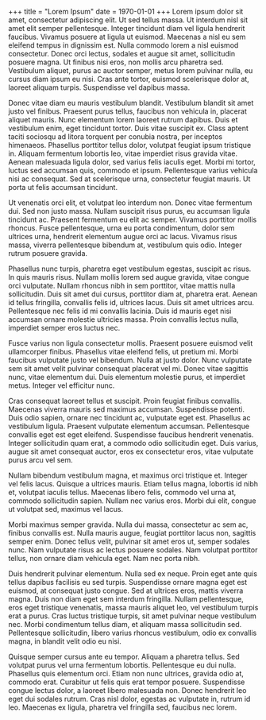+++
title = "Lorem Ipsum"
date = 1970-01-01
+++
Lorem ipsum dolor sit amet, consectetur adipiscing elit. Ut sed tellus massa.
Ut interdum nisl sit amet elit semper pellentesque. Integer tincidunt diam vel
ligula hendrerit faucibus. Vivamus posuere at ligula ut euismod. Maecenas a
nisl eu sem eleifend tempus in dignissim est. Nulla commodo lorem a nisl
euismod consectetur. Donec orci lectus, sodales et augue sit amet, sollicitudin
posuere magna. Ut finibus nisi eros, non mollis arcu pharetra sed. Vestibulum
aliquet, purus ac auctor semper, metus lorem pulvinar nulla, eu cursus diam
ipsum eu nisi. Cras ante tortor, euismod scelerisque dolor at, laoreet aliquam
turpis. Suspendisse vel dapibus massa.

Donec vitae diam eu mauris vestibulum blandit. Vestibulum blandit sit amet
justo vel finibus. Praesent purus tellus, faucibus non vehicula in, placerat
aliquet mauris. Nunc elementum lorem laoreet rutrum dapibus. Duis et vestibulum
enim, eget tincidunt tortor. Duis vitae suscipit ex. Class aptent taciti
sociosqu ad litora torquent per conubia nostra, per inceptos himenaeos.
Phasellus porttitor tellus dolor, volutpat feugiat ipsum tristique in. Aliquam
fermentum lobortis leo, vitae imperdiet risus gravida vitae. Aenean malesuada
ligula dolor, sed varius felis iaculis eget. Morbi mi tortor, luctus sed
accumsan quis, commodo et ipsum. Pellentesque varius vehicula nisi ac
consequat. Sed at scelerisque urna, consectetur feugiat mauris. Ut porta ut
felis accumsan tincidunt.

Ut venenatis orci elit, et volutpat leo interdum non. Donec vitae fermentum
dui. Sed non justo massa. Nullam suscipit risus purus, eu accumsan ligula
tincidunt ac. Praesent fermentum eu elit ac semper. Vivamus porttitor mollis
rhoncus. Fusce pellentesque, urna eu porta condimentum, dolor sem ultrices
urna, hendrerit elementum augue orci ac lacus. Vivamus risus massa, viverra
pellentesque bibendum at, vestibulum quis odio. Integer rutrum posuere gravida.

Phasellus nunc turpis, pharetra eget vestibulum egestas, suscipit ac risus. In
quis mauris risus. Nullam mollis lorem sed augue gravida, vitae congue orci
vulputate. Nullam rhoncus nibh in sem porttitor, vitae mattis nulla
sollicitudin. Duis sit amet dui cursus, porttitor diam at, pharetra erat.
Aenean id tellus fringilla, convallis felis id, ultrices lacus. Duis sit amet
ultrices arcu. Pellentesque nec felis id mi convallis lacinia. Duis id mauris
eget nisi accumsan ornare molestie ultricies massa. Proin convallis lectus
nulla, imperdiet semper eros luctus nec.

Fusce varius non ligula consectetur mollis. Praesent posuere euismod velit
ullamcorper finibus. Phasellus vitae eleifend felis, ut pretium mi. Morbi
faucibus vulputate justo vel bibendum. Nulla at justo dolor. Nunc vulputate sem
sit amet velit pulvinar consequat placerat vel mi. Donec vitae sagittis nunc,
vitae elementum dui. Duis elementum molestie purus, et imperdiet metus. Integer
vel efficitur nunc.

Cras consequat laoreet tellus et suscipit. Proin feugiat finibus convallis.
Maecenas viverra mauris sed maximus accumsan. Suspendisse potenti. Duis odio
sapien, ornare nec tincidunt ac, vulputate eget est. Phasellus ac vestibulum
ligula. Praesent vulputate elementum accumsan. Pellentesque convallis eget est
eget eleifend. Suspendisse faucibus hendrerit venenatis. Integer sollicitudin
quam erat, a commodo odio sollicitudin eget. Duis varius, augue sit amet
consequat auctor, eros ex consectetur eros, vitae vulputate purus arcu vel sem.

Nullam bibendum vestibulum magna, et maximus orci tristique et. Integer vel
felis lacus. Quisque a ultrices mauris. Etiam tellus magna, lobortis id nibh
et, volutpat iaculis tellus. Maecenas libero felis, commodo vel urna at,
commodo sollicitudin sapien. Nullam nec varius eros. Morbi dui elit, congue ut
volutpat sed, maximus vel lacus.

Morbi maximus semper gravida. Nulla dui massa, consectetur ac sem ac, finibus
convallis est. Nulla mauris augue, feugiat porttitor lacus non, sagittis semper
enim. Donec tellus velit, pulvinar sit amet eros ut, semper sodales nunc. Nam
vulputate risus ac lectus posuere sodales. Nam volutpat porttitor tellus, non
ornare diam vehicula eget. Nam nec porta nibh.

Duis hendrerit pulvinar elementum. Nulla sed ex neque. Proin eget ante quis
tellus dapibus facilisis eu sed turpis. Suspendisse ornare magna eget est
euismod, at consequat justo congue. Sed at ultrices eros, mattis viverra magna.
Duis non diam eget sem interdum fringilla. Nullam pellentesque, eros eget
tristique venenatis, massa mauris aliquet leo, vel vestibulum turpis erat a
purus. Cras luctus tristique turpis, sit amet pulvinar neque vestibulum nec.
Morbi condimentum tellus diam, et aliquam massa sollicitudin sed. Pellentesque
sollicitudin, libero varius rhoncus vestibulum, odio ex convallis magna, in
blandit velit odio eu nisi.

Quisque semper cursus ante eu tempor. Aliquam a pharetra tellus. Sed volutpat
purus vel urna fermentum lobortis. Pellentesque eu dui nulla. Phasellus quis
elementum orci. Etiam non nunc ultrices, gravida odio at, commodo erat.
Curabitur ut felis quis erat tempor posuere. Suspendisse congue lectus dolor, a
laoreet libero malesuada non. Donec hendrerit leo eget dui sodales rutrum. Cras
nisl dolor, egestas ac vulputate in, rutrum id leo. Maecenas ex ligula,
pharetra vel fringilla sed, faucibus nec lorem.
